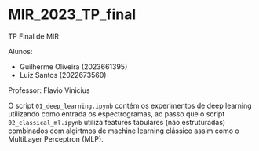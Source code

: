 # MIR_2023_TP_final
TP Final de MIR 


Alunos: 
- Guilherme Oliveira (2023661395)
- Luiz Santos (2022673560)

Professor:
Flavio Vinicius

O script ```01_deep_learning.ipynb``` contém os experimentos de deep learning utilizando como entrada os espectrogramas, ao passo que o script ```02_classical_ml.ipynb``` utiliza features tabulares (não estruturadas) combinados com algirtmos de machine learning clássico assim como o MultiLayer Perceptron (MLP).

